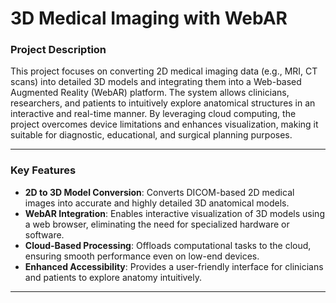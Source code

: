 # **3D Medical Imaging with WebAR**

### **Project Description**
This project focuses on converting 2D medical imaging data (e.g., MRI, CT scans) into detailed 3D models and integrating them into a Web-based Augmented Reality (WebAR) platform. The system allows clinicians, researchers, and patients to intuitively explore anatomical structures in an interactive and real-time manner. By leveraging cloud computing, the project overcomes device limitations and enhances visualization, making it suitable for diagnostic, educational, and surgical planning purposes.

---

### **Key Features**
- **2D to 3D Model Conversion**: Converts DICOM-based 2D medical images into accurate and highly detailed 3D anatomical models.
- **WebAR Integration**: Enables interactive visualization of 3D models using a web browser, eliminating the need for specialized hardware or software.
- **Cloud-Based Processing**: Offloads computational tasks to the cloud, ensuring smooth performance even on low-end devices.
- **Enhanced Accessibility**: Provides a user-friendly interface for clinicians and patients to explore anatomy intuitively.

---
